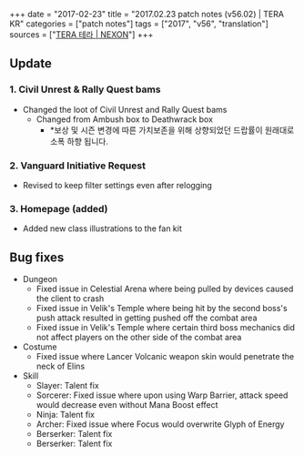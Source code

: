+++
date = "2017-02-23"
title = "2017.02.23 patch notes (v56.02) | TERA KR"
categories = ["patch notes"]
tags = ["2017", "v56", "translation"]
sources = ["[TERA 테라 | NEXON](http://tera.nexon.com/news/update/view.aspx?n4articlesn=265)"]
+++

## Update

### **1.** Civil Unrest & Rally Quest bams
- Changed the loot of Civil Unrest and Rally Quest bams
  - Changed from Ambush box to Deathwrack box
    - *보상 및 시즌 변경에 따른 가치보존을 위해 상향되었던 드랍률이 원래대로 소폭 하향 됩니다.

### **2.** Vanguard Initiative Request
- Revised to keep filter settings even after relogging

### **3.** Homepage (added)
- Added new class illustrations to the fan kit

## Bug fixes

- Dungeon
  - Fixed issue in Celestial Arena where being pulled by devices caused the client to crash
  - Fixed issue in Velik's Temple where being hit by the second boss's push attack resulted in getting pushed off the combat area
  - Fixed issue in Velik's Temple where certain third boss mechanics did not affect players on the other side of the combat area
- Costume
  - Fixed issue where Lancer Volcanic weapon skin would penetrate the neck of Elins
- Skill
  - Slayer: Talent fix
  - Sorcerer: Fixed issue where upon using Warp Barrier, attack speed would decrease even without Mana Boost effect
  - Ninja: Talent fix
  - Archer: Fixed issue where Focus would overwrite Glyph of Energy
  - Berserker: Talent fix
  - Berserker: Talent fix
